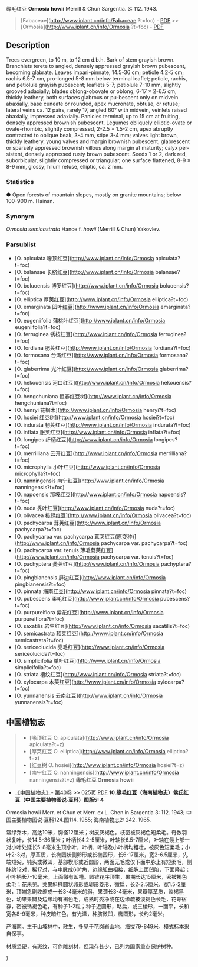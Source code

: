 缘毛红豆 **Ormosia howii** Merrill & Chun Sargentia. 3: 112. 1943.

> [Fabaceae](http://www.iplant.cn/info/Fabaceae ?t=foc) - [PDF](http://iplant.cn/foc/pdf/Fabaceae.pdf) >> [Ormosia](http://www.iplant.cn/info/Ormosia ?t=foc) - [PDF](http://www.iplant.cn/foc/pdf/Ormosia.pdf)

## Description

Trees evergreen, to 10 m, to 12 cm d.b.h. Bark of stem grayish brown. Branchlets terete to angled, densely appressed grayish brown pubescent, becoming glabrate. Leaves impari-pinnate, 14.5-36 cm; petiole 4.2-5 cm; rachis 6.5-7 cm, pro-longed 5-8 mm below terminal leaflet; petiole, rachis, and petiolule grayish pubescent; leaflets 5-7; petiolule 7-10 mm, slightly grooved adaxially; blades oblong-obovate or oblong, 6-17 × 2-6.5 cm, thickly leathery, both surfaces glabrous or pu-bescent only on midvein abaxially, base cuneate or rounded, apex mucronate, obtuse, or retuse; lateral veins ca. 12 pairs, rarely 17, angled 60° with midvein, veinlets raised abaxially, impressed adaxially. Panicles terminal, up to 15 cm at fruiting, densely appressed brownish pubescent. Legumes obliquely elliptic-ovate or ovate-rhombic, slightly compressed, 2-2.5 × 1.5-2 cm, apex abruptly contracted to oblique beak, 3-4 mm, stipe 3-4 mm; valves light brown, thickly leathery, young valves and margin brownish pubescent, glabrescent or sparsely appressed brownish villous along margin at maturity; calyx per-sistent, densely appressed rusty brown pubescent. Seeds 1 or 2, dark red, suborbicular, slightly compressed or triangular, one surface flattened, 8-9 × 8-9 mm, glossy; hilum retuse, elliptic, ca. 2 mm.

### Statistics
● Open forests of mountain slopes, mostly on granite mountains; below 100-900 m. Hainan.

### Synonym
*Ormosia semicastrata* Hance f. *howii* (Merrill & Chun) Yakovlev.

### Parsublist

* [O.  apiculata  喙顶红豆](http://www.iplant.cn/info/Ormosia apiculata?t=foc)
* [O.  balansae  长脐红豆](http://www.iplant.cn/info/Ormosia balansae?t=foc)
* [O.  boluoensis  博罗红豆](http://www.iplant.cn/info/Ormosia boluoensis?t=foc)
* [O.  elliptica  厚荚红豆](http://www.iplant.cn/info/Ormosia elliptica?t=foc)
* [O.  emarginata  凹叶红豆](http://www.iplant.cn/info/Ormosia emarginata?t=foc)
* [O.  eugeniifolia  蒲桃叶红豆](http://www.iplant.cn/info/Ormosia eugeniifolia?t=foc)
* [O.  ferruginea  锈枝红豆](http://www.iplant.cn/info/Ormosia ferruginea?t=foc)
* [O.  fordiana  肥荚红豆](http://www.iplant.cn/info/Ormosia fordiana?t=foc)
* [O.  formosana  台湾红豆](http://www.iplant.cn/info/Ormosia formosana?t=foc)
* [O.  glaberrima  光叶红豆](http://www.iplant.cn/info/Ormosia glaberrima?t=foc)
* [O.  hekouensis  河口红豆](http://www.iplant.cn/info/Ormosia hekouensis?t=foc)
* [O.  hengchuniana  恒春红豆树](http://www.iplant.cn/info/Ormosia hengchuniana?t=foc)
* [O.  henryi  花榈木](http://www.iplant.cn/info/Ormosia henryi?t=foc)
* [O.  hosiei  红豆树](http://www.iplant.cn/info/Ormosia hosiei?t=foc)
* [O.  indurata  韧荚红豆](http://www.iplant.cn/info/Ormosia indurata?t=foc)
* [O.  inflata  胀荚红豆](http://www.iplant.cn/info/Ormosia inflata?t=foc)
* [O.  longipes  纤柄红豆](http://www.iplant.cn/info/Ormosia longipes?t=foc)
* [O.  merrilliana  云开红豆](http://www.iplant.cn/info/Ormosia merrilliana?t=foc)
* [O.  microphylla  小叶红豆](http://www.iplant.cn/info/Ormosia microphylla?t=foc)
* [O.  nanningensis  南宁红豆](http://www.iplant.cn/info/Ormosia nanningensis?t=foc)
* [O.  napoensis  那坡红豆](http://www.iplant.cn/info/Ormosia napoensis?t=foc)
* [O.  nuda  秃叶红豆](http://www.iplant.cn/info/Ormosia nuda?t=foc)
* [O.  olivacea  榄绿红豆](http://www.iplant.cn/info/Ormosia olivacea?t=foc)
* [O.  pachycarpa  茸荚红豆](http://www.iplant.cn/info/Ormosia pachycarpa?t=foc)
* [O.  pachycarpa var. pachycarpa  茸荚红豆(原变种)](http://www.iplant.cn/info/Ormosia pachycarpa var. pachycarpa?t=foc)
* [O.  pachycarpa var. tenuis  薄毛茸荚红豆](http://www.iplant.cn/info/Ormosia pachycarpa var. tenuis?t=foc)
* [O.  pachyptera  菱荚红豆](http://www.iplant.cn/info/Ormosia pachyptera?t=foc)
* [O.  pingbianensis  屏边红豆](http://www.iplant.cn/info/Ormosia pingbianensis?t=foc)
* [O.  pinnata  海南红豆](http://www.iplant.cn/info/Ormosia pinnata?t=foc)
* [O.  pubescens  柔毛红豆](http://www.iplant.cn/info/Ormosia pubescens?t=foc)
* [O.  purpureiflora  紫花红豆](http://www.iplant.cn/info/Ormosia purpureiflora?t=foc)
* [O.  saxatilis  岩生红豆](http://www.iplant.cn/info/Ormosia saxatilis?t=foc)
* [O.  semicastrata  软荚红豆](http://www.iplant.cn/info/Ormosia semicastrata?t=foc)
* [O.  sericeolucida  亮毛红豆](http://www.iplant.cn/info/Ormosia sericeolucida?t=foc)
* [O.  simplicifolia  单叶红豆](http://www.iplant.cn/info/Ormosia simplicifolia?t=foc)
* [O.  striata  槽纹红豆](http://www.iplant.cn/info/Ormosia striata?t=foc)
* [O.  xylocarpa  木荚红豆](http://www.iplant.cn/info/Ormosia xylocarpa?t=foc)
* [O.  yunnanensis  云南红豆](http://www.iplant.cn/info/Ormosia yunnanensis?t=foc)
## 中国植物志

> * [喙顶红豆  O.  apiculata](http://www.iplant.cn/info/Ormosia apiculata?t=z)
> * [厚荚红豆  O.  elliptica](http://www.iplant.cn/info/Ormosia elliptica?t=z)
> * [红豆树  O.  hosiei](http://www.iplant.cn/info/Ormosia hosiei?t=z)
> * [南宁红豆  O.  nanningensis](http://www.iplant.cn/info/Ormosia nanningensis?t=z)
**缘毛红豆 Ormosia howii**

* [《中国植物志》](http://www.iplant.cn/frps)- [第40卷](http://www.iplant.cn/frps/vol/40) >> 025页 [PDF](http://www.iplant.cn/frps/pdf/40/025.PDF)
**10.缘毛红豆（海南植物志）侯氏红豆（中国主要植物图说·豆科）图版5: 4**

Ormosia howii Merr. et Chun et Merr. ex L. Chen in Sargentia 3: 112. 1943; 中国主要植物图说·豆科124.图114. 1955; 海南植物志2: 242. 1965.

常绿乔木，高达10米，胸径12厘米；树皮灰褐色。枝密被灰褐色短柔毛。奇数羽状复叶，长14.5-36厘米；叶柄长4.2-5厘米，叶轴长6.5-7厘米，叶轴在最上部一对小叶处延长5-8毫米生顶小叶，叶柄、叶轴及小叶柄均粗壮，被灰色短柔毛；小叶2-3对，厚革质，长椭圆状倒卵形或长椭圆形，长6-17厘米，宽2-6.5厘米，先端短尖，钝头或微凹，基部楔形或近圆形，两面无毛或仅下面中脉上有短柔毛，侧脉约12对，稀17对，与中脉成60°角，边缘弧曲相接，细脉上面凹陷，下面隆起；小叶柄长7-10毫米，上面微有凹槽。圆锥花序顶生，果期长达15厘米，密被褐色柔毛；花未见。荚果斜椭圆状卵形或卵形菱形，微扁，长2-2.5厘米，宽1.5-2厘米，顶端急剧收缩成一长3-4毫米的斜，果颈长3-4毫米，果瓣厚革质，淡褐黑色，幼果果瓣及边缘均有褐色毛，成熟时秃净或在边缘疏被淡褐色长毛，花萼宿存，密被锈褐色毛，有种子1-2粒；种子近圆形，略扁，或三棱形，一面平，长和宽各8-9毫米，种皮暗红色，有光泽，种脐微凹，椭圆形，长约2毫米。

产海南。生于山坡林中，散生，多见于花岗岩山地，海拔79-849米。模式标本采自保亭。

材质坚硬，有斑纹，可作雕刻材，但现存甚少，已列为国家重点保护树种。

}